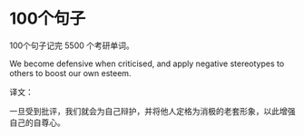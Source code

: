 # 100个句子

100个句子记完 5500 个考研单词。

We become defensive when criticised, and apply negative stereotypes to others to boost our own esteem.

译文：

一旦受到批评，我们就会为自己辩护，并将他人定格为消极的老套形象，以此增强自己的自尊心。

